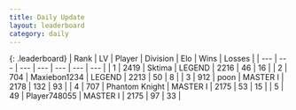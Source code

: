 ```yaml
---
title: Daily Update
layout: leaderboard
category: daily
---
```


{: .leaderboard}
| Rank | LV | Player | Division | Elo | Wins | Losses |
| --- | --- | --- | --- | --- | --- | --- |
| <span data-change="3">1</span> | 2419 | <span title="ID: 353063">Sktima</span> | LEGEND | <span data-change="116">2216</span> | <span data-change="18">46</span> | <span data-change="4">16</span> |
| <span data-change="5">2</span> | 704 | <span title="ID: 410122">Maxiebon1234</span> | LEGEND | <span data-change="138">2213</span> | <span data-change="17">50</span> | <span data-change="3">8</span> |
| <span data-change="0">3</span> | 912 | <span title="ID: 540690">poon</span> | MASTER I | <span data-change="70">2178</span> | <span data-change="24">132</span> | <span data-change="15">93</span> |
| <span data-change="-2">4</span> | 707 | <span title="ID: 742939">Phantom Knight</span> | MASTER I | <span data-change="25">2175</span> | <span data-change="8">53</span> | <span data-change="4">15</span> |
| <span data-change="-4">5</span> | 49 | <span title="ID: 748055">Player748055</span> | MASTER I | <span data-change="2">2175</span> | <span data-change="5">97</span> | <span data-change="5">33</span> |